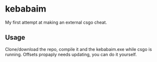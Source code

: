 # kebabaim
 My first attempt at making an external csgo cheat.


## Usage
Clone/download the repo, compile it and the kebabaim.exe while csgo is running.
Offsets propaply needs updating, you can do it yourself.
